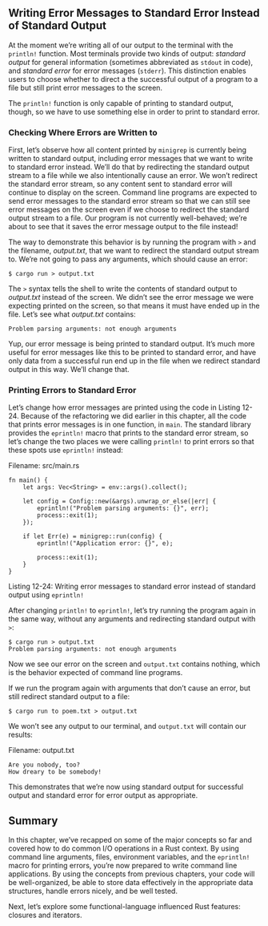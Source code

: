 ## Writing Error Messages to Standard Error Instead of Standard Output

At the moment we’re writing all of our output to the terminal with the
`println!` function. Most terminals provide two kinds of output: *standard
output* for general information (sometimes abbreviated as `stdout` in code),
and *standard error* for error messages (`stderr`). This distinction enables
users to choose whether to direct a the successful output of a program to a
file but still print error messages to the screen.

The `println!` function is only capable of printing to standard output, though,
so we have to use something else in order to print to standard error.

### Checking Where Errors are Written to

First, let’s observe how all content printed by `minigrep` is currently being
written to standard output, including error messages that we want to write to
standard error instead. We’ll do that by redirecting the standard output stream
to a file while we also intentionally cause an error. We won’t redirect the
standard error stream, so any content sent to standard error will continue to
display on the screen. Command line programs are expected to send error
messages to the standard error stream so that we can still see error messages
on the screen even if we choose to redirect the standard output stream to a
file. Our program is not currently well-behaved; we’re about to see that it
saves the error message output to the file instead!

The way to demonstrate this behavior is by running the program with `>` and the
filename, *output.txt*, that we want to redirect the standard output stream to.
We’re not going to pass any arguments, which should cause an error:

```text
$ cargo run > output.txt
```

The `>` syntax tells the shell to write the contents of standard output to
*output.txt* instead of the screen. We didn’t see the error message we were
expecting printed on the screen, so that means it must have ended up in the
file. Let’s see what *output.txt* contains:

```text
Problem parsing arguments: not enough arguments
```

Yup, our error message is being printed to standard output. It’s much more
useful for error messages like this to be printed to standard error, and have
only data from a successful run end up in the file when we redirect standard
output in this way. We’ll change that.

### Printing Errors to Standard Error

Let’s change how error messages are printed using the code in Listing 12-24.
Because of the refactoring we did earlier in this chapter, all the code that
prints error messages is in one function, in `main`. The standard library
provides the `eprintln!` macro that prints to the standard error stream, so
let’s change the two places we were calling `println!` to print errors so that
these spots use `eprintln!` instead:

<span class="filename">Filename: src/main.rs</span>

```rust,ignore
fn main() {
    let args: Vec<String> = env::args().collect();

    let config = Config::new(&args).unwrap_or_else(|err| {
        eprintln!("Problem parsing arguments: {}", err);
        process::exit(1);
    });

    if let Err(e) = minigrep::run(config) {
        eprintln!("Application error: {}", e);

        process::exit(1);
    }
}
```

<span class="caption">Listing 12-24: Writing error messages to standard error
instead of standard output using `eprintln!`</span>

After changing `println!` to `eprintln!`, let’s try running the program again
in the same way, without any arguments and redirecting standard output with `>`:

```text
$ cargo run > output.txt
Problem parsing arguments: not enough arguments
```

Now we see our error on the screen and `output.txt` contains nothing, which is
the behavior expected of command line programs.

If we run the program again with arguments that don’t cause an error, but still
redirect standard output to a file:

```text
$ cargo run to poem.txt > output.txt
```

We won’t see any output to our terminal, and `output.txt` will contain our
results:

<span class="filename">Filename: output.txt</span>

```text
Are you nobody, too?
How dreary to be somebody!
```

This demonstrates that we’re now using standard output for successful output and
standard error for error output as appropriate.

## Summary

In this chapter, we’ve recapped on some of the major concepts so far and
covered how to do common I/O operations in a Rust context. By using command
line arguments, files, environment variables, and the `eprintln!` macro for
printing errors, you’re now prepared to write command line applications. By
using the concepts from previous chapters, your code will be well-organized, be
able to store data effectively in the appropriate data structures, handle
errors nicely, and be well tested.

Next, let’s explore some functional-language influenced Rust features: closures
and iterators.
